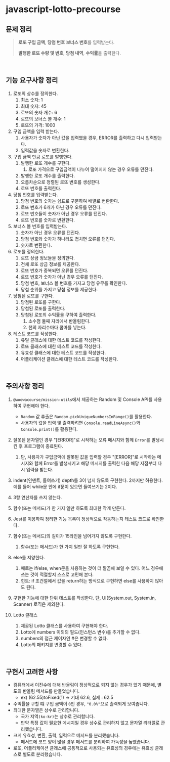 # javascript-lotto-precourse

## 문제 정리

> **로또 구입 금액**, **당첨 번호** **보너스 번호**를 입력받는다.
>
> **발행한 로또 수량 및 번호**, **당첨 내역**, **수익률**을 출력한다.

<br/>

## 기능 요구사항 정리

1. 로또의 상수를 정의한다.
   1. 최소 숫자: 1
   2. 최대 숫자: 45
   3. 로또의 숫자 개수: 6
   4. 로또의 보너스 볼 개수: 1
   5. 로또의 가격: 1000
2. 구입 금액을 입력 받는다.
   1. 사용자가 숫자가 아닌 값을 입력했을 경우, ERROR를 출력하고 다시 입력받는다.
   2. 입력값을 숫자로 변환한다.
3. 구입 금액 만큼 로또를 발행한다.
   1. 발행한 로또 개수를 구한다.
      1. 로또 가격으로 구입금액이 나누어 떨어지지 않는 경우 오류를 던진다.
   2. 발행한 로또 개수를 출력한다.
   3. 오름차순으로 정렬된 로또 번호를 생성한다.
   4. 로또 번호를 출력한다.
4. 당첨 번호를 입력받는다.
   1. 당첨 번호의 숫자는 쉼표로 구분하여 배열로 변환한다.
   2. 로또 번호가 6개가 아닌 경우 오류를 던진다.
   3. 로또 번호들이 숫자가 아닌 경우 오류를 던진다.
   4. 로또 번호를 숫자로 변환한다.
5. 보너스 볼 번호를 입력받는다.
   1. 숫자가 아닌 경우 오류를 던진다.
   2. 당첨 번호와 숫자가 하나라도 겹치면 오류를 던진다.
   3. 숫자로 변환한다.
6. 로또를 정의한다.
   1. 로또 상금 정보들을 정의한다.
   2. 전체 로또 상금 정보를 제공한다.
   3. 로또 번호가 중복되면 오류를 던진다.
   4. 로또 번호가 숫자가 아닌 경우 오류를 던진다.
   5. 당첨 번호, 보너스 볼 번호를 가지고 당첨 유무를 확인한다.
   6. 당첨 순위를 가지고 당첨 정보를 제공한다.
7. 당첨된 로또를 구한다.
   1. 당첨된 로또를 구한다.
   2. 당첨된 로또를 출력한다.
   3. 당첨된 로또의 수익률을 구하여 출력한다.
      1. 소수점 둘째 자리에서 반올림한다.
      2. 천의 자리수마다 콤마를 넣는다.
8. 테스트 코드를 작성한다.
   1. 유틸 클래스에 대한 테스트 코드를 작성한다.
   2. 로또 클래스에 대한 테스트 코드를 작성한다.
   3. 유효성 클래스에 대한 테스트 코드를 작성한다.
   4. 어플리케이션 클래스에 대한 테스트 코드를 작성한다.

<br/>

## 주의사항 정리

1. `@woowacourse/mission-utils`에서 제공하는 Random 및 Console API를 사용하여 구현해야 한다.

   - `Random` 값 추출은 `Random.pickUniqueNumbersInRange()`를 활용한다.
   - 사용자의 값을 입력 및 출력하려면 `Console.readLineAsync()`와 `Console.print()`를 활용한다.

2. 잘못된 문자열인 경우 "[ERROR]"로 시작하는 오류 메시지와 함께 `Error`를 발생시킨 후 프로그램이 종료된다.
   1. 단, 사용자가 구입금액에 잘못된 값을 입력할 경우 "[ERROR]"로 시작하는 메시지와 함께 Error를 발생시키고 해당 메시지를 출력한 다음 해당 지점부터 다시 입력을 받는다.
3. indent(인덴트, 들여쓰기) depth를 3이 넘지 않도록 구현한다. 2까지만 허용한다. 예를 들어 while문 안에 if문이 있으면 들여쓰기는 2이다.
4. 3항 연산자를 쓰지 않는다.
5. 함수(또는 메서드)가 한 가지 일만 하도록 최대한 작게 만든다.
6. Jest를 이용하여 정리한 기능 목록이 정상적으로 작동하는지 테스트 코드로 확인한다.
7. 함수(또는 메서드)의 길이가 15라인을 넘어가지 않도록 구현한다.
   1. 함수(또는 메서드)가 한 가지 일만 잘 하도록 구현한다.
8. else를 지양한다.
   1. 때로는 if/else, when문을 사용하는 것이 더 깔끔해 보일 수 있다. 어느 경우에 쓰는 것이 적절할지 스스로 고민해 본다.
   2. 힌트: if 조건절에서 값을 return하는 방식으로 구현하면 else를 사용하지 않아도 된다.
9. 구현한 기능에 대한 단위 테스트를 작성한다. 단, UI(System.out, System.in, Scanner) 로직은 제외한다.
10. Lotto 클래스
    1. 제공된 Lotto 클래스를 사용하여 구현해야 한다.
    2. Lotto에 numbers 이외의 필드(인스턴스 변수)를 추가할 수 없다.
    3. numbers의 접근 제어자인 #은 변경할 수 없다.
    4. Lotto의 패키지를 변경할 수 있다.

<br/>

## 구현시 고려한 사항

- 컴퓨터에서 이진수에 대해 반올림이 정상적으로 되지 않는 경우가 있기 때문에, 별도의 반올림 메서드를 만들었습니다.
  - ex) (62.55)toFixed(1) => 기대 62.6, 실제 : 62.5
- 수익률을 구할 떄 구입 금액이 `0`인 경우, `"0.0%"`으로 출력되게 보여줍니다.
- 최대한 문자열은 상수로 관리합니다.
  - 국가 지역`(ko-kr)`는 상수로 관리합니다.
  - 만약 특정 값이 필요한 메시지일 경우 상수로 관리하지 않고 문자열 리터럴로 관리했습니다.
- 크게 유효성, 변환, 출력, 입력으로 메서드를 분리했습니다.
  - 메서드에 코드 양이 많을 경우 메서드를 분리하여 가독성을 높였습니다.
- 로또, 어플리케이션 클래스에 공통적으로 사용되는 유효성의 경우에는 유효성 클래스로 별도로 분리했습니다.
